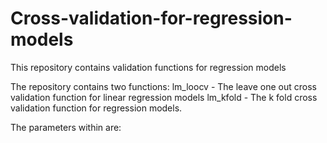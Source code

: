 # Cross-validation-for-regression-models
This repository contains validation functions for regression models

The repository contains two functions:
lm_loocv - The leave one out cross validation function for linear regression models
lm_kfold - The k fold cross validation function for regression models.

The parameters within are:


